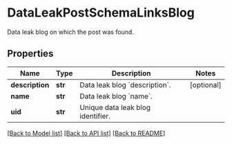 # DataLeakPostSchemaLinksBlog

Data leak blog on which the post was found.

## Properties
Name | Type | Description | Notes
------------ | ------------- | ------------- | -------------
**description** | **str** | Data leak blog &#x60;description&#x60;. | [optional] 
**name** | **str** | Data leak blog &#x60;name&#x60;. | 
**uid** | **str** | Unique data leak blog identifier. | 

[[Back to Model list]](../README.md#documentation-for-models) [[Back to API list]](../README.md#documentation-for-api-endpoints) [[Back to README]](../README.md)


